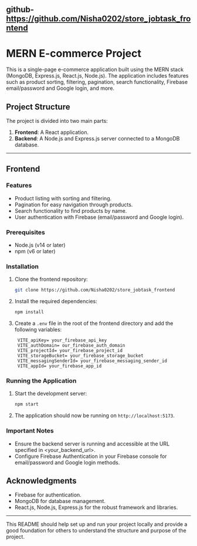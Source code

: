 ## github- https://github.com/Nisha0202/store_jobtask_frontend



# MERN E-commerce Project

This is a single-page e-commerce application built using the MERN stack (MongoDB, Express.js, React.js, Node.js). The application includes features such as product sorting, filtering, pagination, search functionality, Firebase email/password and Google login, and more.

## Project Structure

The project is divided into two main parts:
1. **Frontend**: A React application.
2. **Backend**: A Node.js and Express.js server connected to a MongoDB database.

---

## Frontend

### Features

- Product listing with sorting and filtering.
- Pagination for easy navigation through products.
- Search functionality to find products by name.
- User authentication with Firebase (email/password and Google login).

### Prerequisites

- Node.js (v14 or later)
- npm (v6 or later)

### Installation

1. Clone the frontend repository:
   ```bash
   git clone https://github.com/Nisha0202/store_jobtask_frontend
   ```

2. Install the required dependencies:
   ```bash
   npm install
   ```
4. Create a `.env` file in the root of the frontend directory and add the following variables:
   ```env
    VITE_apiKey= your_firebase_api_key
    VITE_authDomain= our_firebase_auth_domain
    VITE_projectId= your_firebase_project_id
    VITE_storageBucket= your_firebase_storage_bucket
    VITE_messagingSenderId= your_firebase_messaging_sender_id
    VITE_appId= your_firebase_app_id
   ```

### Running the Application

1. Start the development server:
   ```bash
   npm start
   ```
2. The application should now be running on `http://localhost:5173`.

### Important Notes

- Ensure the backend server is running and accessible at the URL specified in <your_backend_url>.
- Configure Firebase Authentication in your Firebase console for email/password and Google login methods.

## Acknowledgments

- Firebase for authentication.
- MongoDB for database management.
- React.js, Node.js, Express.js for the robust framework and libraries.

---

This README should help set up and run your project locally and provide a good foundation for others to understand the structure and purpose of the project.